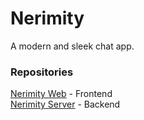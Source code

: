 # Nerimity
A modern and sleek chat app.

### Repositories
[Nerimity Web](https://github.com/Nerimity/nerimity-web) - Frontend  
[Nerimity Server](https://github.com/Nerimity/nerimity-server) - Backend
